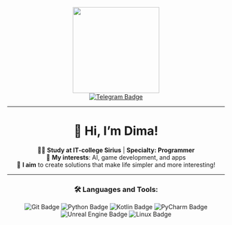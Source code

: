 
<div id="header" align="center">
  <img src="https://i.giphy.com/media/v1.Y2lkPTc5MGI3NjExemQ5YzVzdzM5YWxndDl2eG9yYmhveTdnZnVneXl0MGtkbnJubzBraSZlcD12MV9pbnRlcm5hbF9naWZfYnlfaWQmY3Q9Zw/bJ4TVNYNUympPgcpem/giphy.gif" width="200"/>
</div>
<div id="badges" align="center">
  <a href="https://t.me/about_me_dn/6">
    <img src="https://img.shields.io/badge/Telegram-2CA5E0?style=flat-square&logo=telegram&logoColor=white" alt="Telegram Badge"/>
  </a>
</div>

---

<div align="center">

# 👋 Hi, I’m Dima!  
👨‍💻 **Study at IT-college Sirius** | **Specialty: Programmer**  
🚀 **My interests**: AI, game development, and apps  
🎯 **I aim** to create solutions that make life simpler and more interesting!

---

### :hammer_and_wrench: Languages and Tools:
<div>
  <img src="https://img.shields.io/badge/Git-F05032?style=for-the-badge&logo=git&logoColor=white" alt="Git Badge"/>
  <img src="https://img.shields.io/badge/Python-3776AB?style=for-the-badge&logo=python&logoColor=white" alt="Python Badge"/>
  <img src="https://img.shields.io/badge/Kotlin-0095D5?style=for-the-badge&logo=kotlin&logoColor=white" alt="Kotlin Badge"/>
  <img src="https://img.shields.io/badge/PyCharm-000000?style=for-the-badge&logo=pycharm&logoColor=white" alt="PyCharm Badge"/>
  <img src="https://img.shields.io/badge/Unreal_Engine-0E1128?style=for-the-badge&logo=unreal-engine&logoColor=white" alt="Unreal Engine Badge"/>
  <img src="https://img.shields.io/badge/Linux-FCC624?style=for-the-badge&logo=linux&logoColor=black" alt="Linux Badge"/>
</div>

</div>


